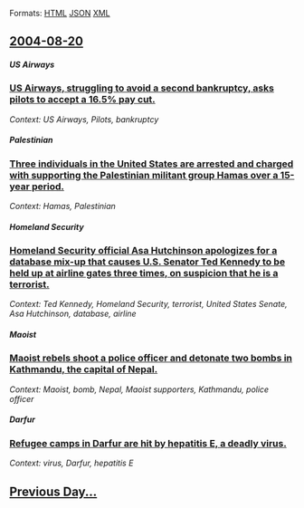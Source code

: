 
Formats: [HTML](2004/08/20/index.html)  [JSON](2004/08/20/index.json)  [XML](2004/08/20/index.xml)  

## [2004-08-20](/news/2004/08/20/index.md)

##### US Airways
### [ US Airways, struggling to avoid a second bankruptcy, asks pilots to accept a 16.5% pay cut. ](/news/2004/08/20/us-airways-struggling-to-avoid-a-second-bankruptcy-asks-pilots-to-accept-a-16-5-pay-cut.md)
_Context: US Airways, Pilots, bankruptcy_

##### Palestinian
### [ Three individuals in the United States are arrested and charged with supporting the Palestinian militant group Hamas over a 15-year period. ](/news/2004/08/20/three-individuals-in-the-united-states-are-arrested-and-charged-with-supporting-the-palestinian-militant-group-hamas-over-a-15-year-period.md)
_Context: Hamas, Palestinian_

##### Homeland Security
### [ Homeland Security official Asa Hutchinson apologizes for a database mix-up that causes U.S. Senator Ted Kennedy to be held up at airline gates three times, on suspicion that he is a terrorist. ](/news/2004/08/20/homeland-security-official-asa-hutchinson-apologizes-for-a-database-mix-up-that-causes-u-s-senator-ted-kennedy-to-be-held-up-at-airline-ga.md)
_Context: Ted Kennedy, Homeland Security, terrorist, United States Senate, Asa Hutchinson, database, airline_

##### Maoist
### [ Maoist rebels shoot a police officer and detonate two bombs in Kathmandu, the capital of Nepal. ](/news/2004/08/20/maoist-rebels-shoot-a-police-officer-and-detonate-two-bombs-in-kathmandu-the-capital-of-nepal.md)
_Context: Maoist, bomb, Nepal, Maoist supporters, Kathmandu, police officer_

##### Darfur
### [ Refugee camps in Darfur are hit by hepatitis E, a deadly virus. ](/news/2004/08/20/refugee-camps-in-darfur-are-hit-by-hepatitis-e-a-deadly-virus.md)
_Context: virus, Darfur, hepatitis E_

## [Previous Day...](/news/2004/08/19/index.md)

